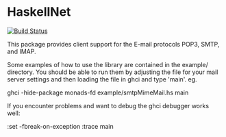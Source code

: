 HaskellNet
==========

[![Build Status](https://travis-ci.org/lemol/HaskellNet.svg)](https://travis-ci.org/lemol/HaskellNet)

This package provides client support for the E-mail protocols POP3,
SMTP, and IMAP.

Some examples of how to use the library are contained in the example/
directory.  You should be able to run them by adjusting the file for
your mail server settings and then loading the file in ghci and type
'main'. eg.

  ghci -hide-package monads-fd example/smtpMimeMail.hs
  main

If you encounter problems and want to debug the ghci
debugger works well:

  :set -fbreak-on-exception
  :trace main
